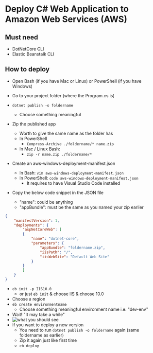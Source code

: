 # Deploy C# Web Application to Amazon Web Services (AWS)


Must need
--------------
- DotNetCore CLI
- Elastic Beanstalk CLI

How to deploy 
----------------

 - Open Bash (if you have Mac or Linux) or PowerShell (if you have Windows)
 - Go to your project folder (where the Program.cs is)
 - `dotnet publish -o foldername`
    - Choose something meaningful
 - Zip the published app
    - Worth to give the same name as the folder has
    - In PowerShell
	    - `Compress-Archive ./foldername/* name.zip`
    - In Mac / Linux Bash:
	    - `zip -r name.zip ./foldername/*`

 - Create an aws-windows-deployment-manifest.json
    - In Bash: `vim aws-windows-deployment-manifest.json`
    - In PowerShell: `code aws-windows-deployment-manifest.json`
        - It requires to have Visual Studio Code installed
- Copy the below code snippet in the JSON file
    - "name": could be anything
    - "appBundle": must be the same as you named your zip earlier

```json
{
    "manifestVersion": 1,
    "deployments": {
        "aspNetCoreWeb": [
        {
            "name": "dotnet-core",
            "parameters": {
                "appBundle": "foldername.zip",
                "iisPath": "/",
                "iisWebSite": "Default Web Site"
            }
        }
        ]
    }
}
```

 - `eb init -p IIS10.0`
     - or just `eb init` & choose IIS & choose 10.0
 - Choose a region
 - `eb create environmentname`
    - Choose something meaningful environment name i.e. "dev-env"
 - Wait! "It may take a while"
 - ![what you should see](https://lh3.googleusercontent.com/-yF8RZGHFQDQ/WiUlhjMQWMI/AAAAAAAAFLE/V5502hH5JgEDnJbMc459y5BIwXAITIVEwCLcBGAs/s0/successfull_deploy.PNG "successfull_deploy.PNG")
 - If you want to deploy a new version
    - You need to run `dotnet publish -o foldername` again (same foldername as earlier)
    - Zip it again just like first time
    - `eb deploy`
